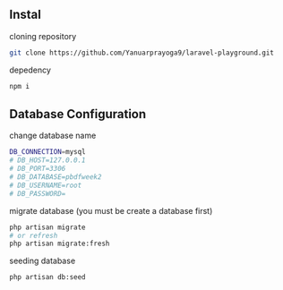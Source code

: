 ## Instal
cloning repository
```sh
git clone https://github.com/Yanuarprayoga9/laravel-playground.git

```
depedency
```sh
npm i 
```
## Database Configuration

change database name

```sh
DB_CONNECTION=mysql
# DB_HOST=127.0.0.1
# DB_PORT=3306
# DB_DATABASE=pbdfweek2
# DB_USERNAME=root
# DB_PASSWORD=

```
migrate database (you must be create a database first)
```sh
php artisan migrate 
# or refresh 
php artisan migrate:fresh
```
seeding database
```sh
php artisan db:seed
```


